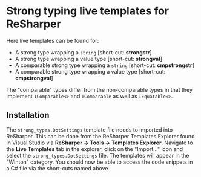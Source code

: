 # Strong typing live templates for ReSharper

Here live templates can be found for:

* A strong type wrapping a `string` [short-cut: __strongstr__]
* A strong type wrapping a value type [short-cut: __strongval__]
* A comparable strong type wrapping a `string` [short-cut: __cmpstrongstr__]
* A comparable strong type wrapping a value type [short-cut: __cmpstrongval__]

The "comparable" types differ from the non-comparable types in that they implement
`IComparable<>` and `IComparable` as well as `IEquatable<>`.

## Installation

The `strong_types.DotSettings` template file needs to imported into ReSharper.
This can be done from the ReSharper Templates Explorer found in Visual Studio via
__ReSharper -> Tools -> Templates Explorer__.
Navigate to the __Live Templates__ tab in the explorer, click on the "Import..." icon and select the
`strong_types.DotSettings` file.
The templates will appear in the "Winton" category.
You should now be able to access the code snippets in a C# file via the short-cuts named above.